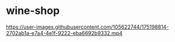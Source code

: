 # wine-shop


https://user-images.githubusercontent.com/105622744/175198814-2702ab1a-e7a4-4e1f-9222-eba6692b9332.mp4

